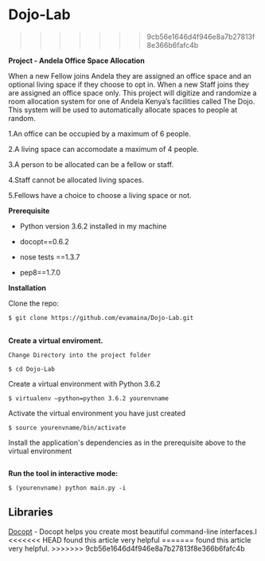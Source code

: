 
# Dojo-Lab
>>>>>>> 9cb56e1646d4f946e8a7b27813f8e366b6fafc4b
<p>
    <b>Project - Andela Office Space Allocation</b>
</p>
<p>
    When a new Fellow joins Andela they are assigned an office space and an
    optional living space if they choose to opt in. When a new Staff joins they
    are assigned an office space only. This project will digitize and randomize
    a room allocation system for one of Andela Kenya’s facilities called The
    Dojo. This system will be used to automatically allocate spaces to people
    at random.
</p>
<p>
    1.An office can be occupied by a maximum of 6 people.
</p>
<p>
    2.A living space can accomodate a maximum of 4 people.
</p>
<p>
    3.A person to be allocated can be a fellow or staff.
</p>
<p>
    4.Staff cannot be allocated living spaces.
</p>
<p>
    5.Fellows have a choice to choose a living space or not.
</p>
<p>
    <strong>Prerequisite</strong>
</p>
<ul>
    <li>
        <p>
            Python version 3.6.2 installed in my machine
        </p>
    </li>
    <li>
        <p>
            docopt==0.6.2
        </p>
    </li>
    <li>
        <p>
            nose tests ==1.3.7
        </p>
    </li>
    <li>
        <p>
            pep8==1.7.0
        </p>
    </li>
</ul>
<p>
    <strong>Installation</strong>
</p>
<p>
    Clone the repo:
</p>
<pre><code>$ git clone </code><code>https://github.com/evamaina/Dojo-Lab.git</code>

</pre>
<p>
    <strong>Create a virtual enviroment.</strong>
</p>
<p>
    <code>Change Directory into the project folder</code>
</p>
<pre><code>$ cd </code><code>Dojo-Lab</code></pre>
<p>
    Create a virtual environment with Python 3.6.2
</p>
<pre><code>$ virtualenv –python=python 3.</code><code>6.2</code><code> yourenvname</code></pre>
<p>
    Activate the virtual environment you have just created
</p>
<pre><code>$ source yourenvname/bin/activate</code></pre>
<p>
    Install the application's dependencies as in the prerequisite above to the
    virtual environment
</p>
<pre></pre>
<p>
    <strong>Run the tool in interactive mode:</strong>
</p>
<pre><code>$ (yourenvname) python main.py -i</code>
</pre>
<h2>
    <strong>Libraries</strong>
</h2>
<p>
    <a href="http://radek.io/2015/01/19/docopt/">Docopt</a> - Docopt helps you create most beautiful command-line interfaces.I
<<<<<<< HEAD
    found this article very helpful
=======
    found this article very helpful.
>>>>>>> 9cb56e1646d4f946e8a7b27813f8e366b6fafc4b
</p>
